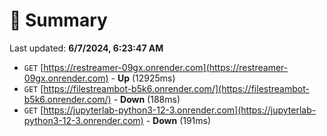 # 📖 Summary
Last updated: **6/7/2024, 6:23:47 AM**

- `GET` [https://restreamer-09gx.onrender.com](https://restreamer-09gx.onrender.com) - **Up** (12925ms)
- `GET` [https://filestreambot-b5k6.onrender.com/](https://filestreambot-b5k6.onrender.com/) - **Down** (188ms)
- `GET` [https://jupyterlab-python3-12-3.onrender.com](https://jupyterlab-python3-12-3.onrender.com) - **Down** (191ms)
